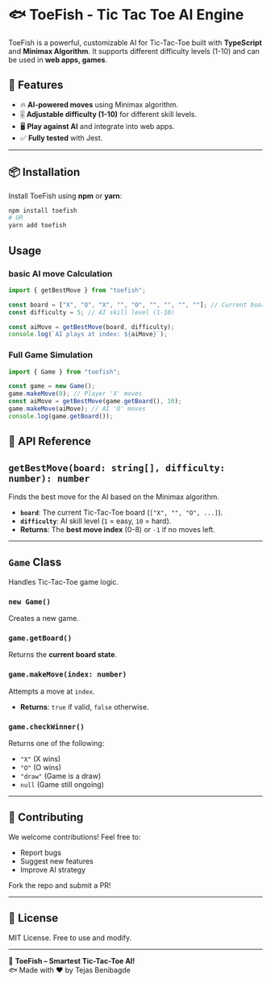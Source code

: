 # 🐟 ToeFish - Tic Tac Toe AI Engine

ToeFish is a powerful, customizable AI for Tic-Tac-Toe built with **TypeScript** and **Minimax Algorithm**. It supports different difficulty levels (1-10) and can be used in **web apps, games**.

## 🚀 Features
- 🔥 **AI-powered moves** using Minimax algorithm.
- 🎚️ **Adjustable difficulty (1-10)** for different skill levels.
- 🖥️ **Play against AI** and integrate into web apps.
- ✅ **Fully tested** with Jest.

---

## 📦 Installation
Install ToeFish using **npm** or **yarn**:

```sh
npm install toefish
# OR
yarn add toefish

```

## Usage

### basic AI move Calculation
```ts
import { getBestMove } from "toefish";

const board = ["X", "O", "X", "", "O", "", "", "", ""]; // Current board state
const difficulty = 5; // AI skill level (1-10)

const aiMove = getBestMove(board, difficulty);
console.log(`AI plays at index: ${aiMove}`);
```

### Full Game Simulation
```ts
import { Game } from "toefish";

const game = new Game();
game.makeMove(0); // Player 'X' moves
const aiMove = getBestMove(game.getBoard(), 10);
game.makeMove(aiMove); // AI 'O' moves
console.log(game.getBoard());
```

## 📖 API Reference

## `getBestMove(board: string[], difficulty: number): number`
Finds the best move for the AI based on the Minimax algorithm.

- **`board`**: The current Tic-Tac-Toe board (`["X", "", "O", ...]`).
- **`difficulty`**: AI skill level (`1` = easy, `10` = hard).
- **Returns**: The **best move index** (0-8) or `-1` if no moves left.

---

## **`Game` Class**
Handles Tic-Tac-Toe game logic.

### `new Game()`
Creates a new game.

### `game.getBoard()`
Returns the **current board state**.

### `game.makeMove(index: number)`
Attempts a move at `index`.  
- **Returns**: `true` if valid, `false` otherwise.

### `game.checkWinner()`
Returns one of the following:
- `"X"` (X wins)
- `"O"` (O wins)
- `"draw"` (Game is a draw)
- `null` (Game still ongoing)

---

## 🎯 **Contributing**
We welcome contributions! Feel free to:
- Report bugs  
- Suggest new features  
- Improve AI strategy  

Fork the repo and submit a PR!

---

## 📜 **License**
MIT License. Free to use and modify.

---

🚀 **ToeFish – Smartest Tic-Tac-Toe AI!**  
🐟 Made with ❤️ by Tejas Benibagde
